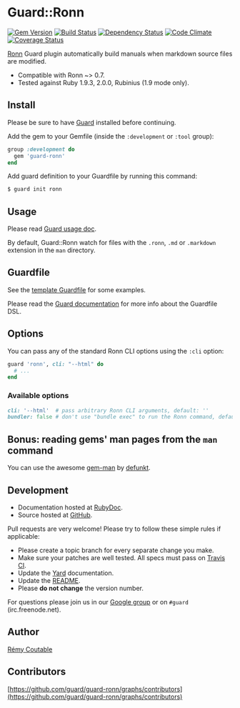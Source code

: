 # Guard::Ronn
[![Gem Version](https://badge.fury.io/rb/guard-ronn.png)](http://badge.fury.io/rb/guard-ronn) [![Build Status](https://travis-ci.org/guard/guard-ronn.png?branch=master)](https://travis-ci.org/guard/guard-ronn) [![Dependency Status](https://gemnasium.com/guard/guard-ronn.png)](https://gemnasium.com/guard/guard-ronn) [![Code Climate](https://codeclimate.com/github/guard/guard-ronn.png)](https://codeclimate.com/github/guard/guard-ronn) [![Coverage Status](https://coveralls.io/repos/guard/guard-ronn/badge.png?branch=master)](https://coveralls.io/r/guard/guard-ronn)

[Ronn](https://github.com/rtomayko/ronn) Guard plugin automatically build manuals when markdown source files are modified.

* Compatible with Ronn ~> 0.7.
* Tested against Ruby 1.9.3, 2.0.0, Rubinius (1.9 mode only).

## Install

Please be sure to have [Guard](https://github.com/guard/guard) installed before continuing.

Add the gem to your Gemfile (inside the `:development` or `:tool` group):

``` ruby
group :development do
  gem 'guard-ronn'
end
```

Add guard definition to your Guardfile by running this command:

``` bash
$ guard init ronn
```

## Usage

Please read [Guard usage doc](https://github.com/guard/guard#readme).

By default, Guard::Ronn watch for files with the `.ronn`, `.md` or `.markdown` extension in the `man` directory.

## Guardfile

See the [template Guardfile](https://github.com/guard/guard-ronn/blob/master/lib/guard/ronn/templates/Guardfile) for some examples.

Please read the [Guard documentation](https://github.com/guard/guard#readme) for more info about the Guardfile DSL.

## Options

You can pass any of the standard Ronn CLI options using the `:cli` option:

``` ruby
guard 'ronn', cli: "--html" do
  # ...
end
```

### Available options

``` ruby
cli: '--html'  # pass arbitrary Ronn CLI arguments, default: ''
bundler: false # don't use "bundle exec" to run the Ronn command, default: true
```

## Bonus: reading gems' man pages from the `man` command

You can use the awesome [gem-man](https://github.com/defunkt/gem-man) by [defunkt](https://github.com/defunkt).

## Development

* Documentation hosted at [RubyDoc](http://rubydoc.info/gems/guard-ronn/frames).
* Source hosted at [GitHub](https://github.com/guard/guard-ronn).

Pull requests are very welcome! Please try to follow these simple rules if applicable:

* Please create a topic branch for every separate change you make.
* Make sure your patches are well tested. All specs must pass on [Travis CI](https://travis-ci.org/guard/guard-ronn).
* Update the [Yard](http://yardoc.org/) documentation.
* Update the [README](https://github.com/guard/guard-ronn/blob/master/README.md).
* Please **do not change** the version number.

For questions please join us in our [Google group](http://groups.google.com/group/guard-dev) or on
`#guard` (irc.freenode.net).

## Author

[Rémy Coutable](https://github.com/rymai)

## Contributors

[https://github.com/guard/guard-ronn/graphs/contributors](https://github.com/guard/guard-ronn/graphs/contributors)
